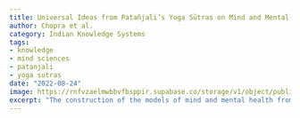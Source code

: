 ```yaml
---
title: Universal Ideas from Patañjali’s Yoga Sūtras on Mind and Mental Health - Philosophy and Practice
author: Chopra et al.
category: Indian Knowledge Systems
tags:
- knowledge
- mind sciences
- patanjali
- yoga sutras
date: "2022-08-24"
image: https://rnfvzaelmwbbvfbsppir.supabase.co/storage/v1/object/public/brhatwebsite/05dhiti/28.webp
excerpt: "The construction of the models of mind and mental health from the Western paradigm is demonstrably incomplete, attempting symptomatic relief. This has led to the utter neglect of the inner world, self-awareness, experiential realities and insights from the Indic Knowledge Systems (such as Yoga, Vedānta, Āyurveda etc.)."
---
```


